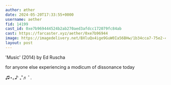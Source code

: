 ```yaml
---
author: æther
date: 2024-05-20T17:33:55+0000
username: aether
fid: 14199
cast_id: 0xe7b969444524b2ab270aed3afdcc172079fc84ab
cast: https://farcaster.xyz/aether/0xe7b96944
image: https://imagedelivery.net/BXluQx4ige9GuW0Ia56BHw/1b34cca7-75e2-4d2b-ea1f-b0c8c0a41c00/original
layout: post
---
```


'Music' (2014)
by Ed Ruscha

for anyone else experiencing
a modicum of dissonance today

♫⋆｡♪ ₊˚♬ ﾟ.

<img src='https://imagedelivery.net/BXluQx4ige9GuW0Ia56BHw/1b34cca7-75e2-4d2b-ea1f-b0c8c0a41c00/original' alt='' referrerpolicy='no-referrer'/>
